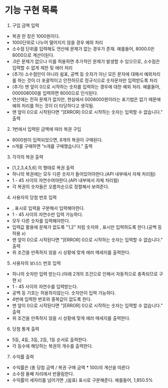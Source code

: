 # 기능 구현 목록

1. 구입 금액 입력

- 복권 한 장은 1000원이다.
- 1000단위로 나누어 떨어지지 않을 경우 예외 처리
- 소수점 단위를 입력해도 연산에 문제가 없는 경우가 존재. 예를들어, 8000.0은 8000으로 계산이된다.
- .0은 문제가 없으나 이를 허용하면 추가적인 문제가 발생할 수 있으므로, 소수점은 입력할 수 없게 제한 및 에러 처리
- (추가) 소수점만이 아니라 쉼표, 공백 등 숫자가 아닌 모든 문자에 대해서 예외처리를 하는 것이 더 포괄적이고 안전하므로 정규식으로 숫자문자만 입력받도록 처리
- (추가) 맨 앞이 0으로 시작하는 숫자를 입력하는 경우에 대한 예외 처리. 예를들어, 000008000을 입력하면 8000으로 인식된다.
- 연산에는 전혀 문제가 없지만, 현실에서 0008000원이라는 표기법은 없기 때문에 예외 처리를 하는 것이 더 타당하다고 생각됨.
- 맨 앞이 0으로 시작된다면 "[ERROR] 0으로 시작하는 숫자는 입력할 수 없습니다." 출력

2. 1번에서 입력된 금액에 따라 복권 구입

- 8000원이 입력되었으면, 8개의 복권이 구매된다.
- n개를 구매하면 "n개를 구매했습니다." 출력

3. 각각의 복권 출력

- [1,2,3,4,5,6] 의 형태로 복권 출력
- 하나의 복권에는 모두 다른 숫자가 들어있어야한다.(API 내부에서 자체 처리됨)
- 1 - 45 사이의 자연수여야한다.(API 내부에서 자체 처리됨)
- 각 복권의 숫자들은 오름차순으로 정렬해서 보여준다.

4. 사용자의 당첨 번호 입력

- , 표시로 입력을 구분해서 입력해야한다.
- 1 - 45 사이의 자연수만 입력 가능하다.
- 모두 다른 숫자를 입력해야한다.
- 입력값 활용에 문제가 없도록 "1,2" 처럼 숫자와 , 표시만 입력하도록 한다.(공백 등 허용 x)
- 맨 앞이 0으로 시작된다면 "[ERROR] 0으로 시작하는 숫자는 입력할 수 없습니다." 출력
- 위 조건을 만족하지 않을 시 상황에 맞게 에러 메세지를 출력한다.

5. 사용자의 보너스 번호 입력

- 하나의 숫자만 입력 받는다.(아래 2개의 조건으로 인해서 자동적으로 충족되므로 구현 x)
- 1 - 45 사이의 자연수를 입력받는다.
- 공백 등 기호는 허용하지않는다. 숫자만이 입력 가능하다.
- 4번에 입력한 번호와 중복값이 없도록 한다.
- 맨 앞이 0으로 시작된다면 "[ERROR] 0으로 시작하는 숫자는 입력할 수 없습니다." 출력
- 위 조건을 만족하지 않을 시 상황에 맞게 에러 메세지를 출력한다.

6. 당첨 통계 출력

- 5등, 4등, 3등, 2등, 1등 순서로 출력한다.
- 각 등수에 해당하는 복권의 개수를 출력한다.

7. 수익률 출력

- 수익률은 (총 당첨 금액 / 복권 구매 금액 \* 100)의 계산을 따른다
- 소수점 둘째 자리에서 반올림한다.
- 수익률이 세자리를 넘어가면 ,(쉼표) 표시로 구분해준다. 예를들어, 1,850.5%
